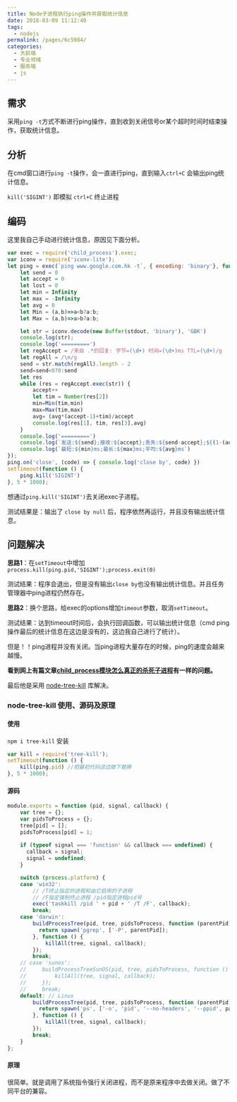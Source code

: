```yaml
---
title: Node子进程执行ping操作并获取统计信息
date: 2018-03-09 11:12:40
tags: 
  - nodejs
permalink: /pages/6c5984/
categories: 
  - 大前端
  - 专业领域
  - 服务端
  - js
---
```



## 需求

采用`ping -t`方式不断进行ping操作，直到收到关闭信号or某个超时时间时结束操作，获取统计信息。

<!--more-->

## 分析

在cmd窗口进行`ping -t`操作，会一直进行ping，直到输入`ctrl+C` 会输出ping统计信息。

`kill('SIGINT')` 即模拟 `ctrl+C` 终止进程


## 编码

这里我自己手动进行统计信息，原因见下面分析。

```js
var exec = require('child_process').exec;
var iconv = require('iconv-lite');
let ping = exec(`ping www.google.com.hk -t`, { encoding: 'binary'}, function (err, stdout, stderr) {
    let send = 0
    let accept = 0
    let lost = 0
    let min = Infinity
    let max = -Infinity
    let avg = 0
    let Min = (a,b)=>a<b?a:b;
    let Max = (a,b)=>a>b?a:b;

    let str = iconv.decode(new Buffer(stdout, 'binary'), 'GBK')
    console.log(str);
    console.log('=========')
    let regAccept = /来自 .*的回复: 字节=(\d+) 时间=(\d+)ms TTL=(\d+)/g
    let regAll = /\n/g
    send = str.match(regAll).length - 2
    send=send<0?0:send
    let res
    while (res = regAccept.exec(str)) {
        accept++
        let tim = Number(res[2])
        min=Min(tim,min)
        max=Max(tim,max)
        avg= (avg*(accept-1)+tim)/accept
        console.log(res[1], tim, res[3],avg)
    }
    console.log('=========')
    console.log(`发送:${send};接收:${accept};丢失:${send-accept};${(1-(accept/send))*100}%丢失`)
    console.log(`最短:${min}ms;最长:${max}ms;平均:${avg}ms`)
});
ping.on('close', (code) => { console.log('close by', code) })
setTimeout(function () {
    ping.kill('SIGINT')
}, 5 * 1000);

```

想通过`ping.kill('SIGINT')`去关闭exec子进程。

测试结果是：输出了 `close by null` 后，程序依然再运行，并且没有输出统计信息。




## 问题解决

**思路1**：在`setTimeout`中增加`process.kill(ping.pid,'SIGINT');process.exit(0)`

测试结果：程序会退出，但是没有输出`close by`也没有输出统计信息。并且任务管理器中ping进程仍然存在。

**思路2**：换个思路，给exec的options增加`timeout`参数，取消`setTimeout`。

测试结果：达到timeout时间后，会执行回调函数，可以输出统计信息（cmd ping操作最后的统计信息在这边是没有的，这边我自己进行了统计）。

但是！！ping进程并没有关闭。当ping进程大量存在的时候，ping的速度会越来越慢。



**看到网上有篇文章[child_process模块怎么真正的杀死子进程][1]有一样的问题。**

最后他是采用 [node-tree-kill][2] 库解决。

### node-tree-kill 使用、源码及原理

#### 使用

`npm i tree-kill` 安装

```js
var kill = require('tree-kill');
setTimeout(function () {
    kill(ping.pid) //把最初代码这边做下替换
}, 5 * 1000);
```

#### 源码

```js
module.exports = function (pid, signal, callback) {
    var tree = {};
    var pidsToProcess = {};
    tree[pid] = [];
    pidsToProcess[pid] = 1;
    
    if (typeof signal === 'function' && callback === undefined) {
      callback = signal;
      signal = undefined;
    }

    switch (process.platform) {
    case 'win32':
        // /T终止指定的进程和由它启用的子进程
        // /F指定强制终止进程 /pid指定进程pid号
        exec('taskkill /pid ' + pid + ' /T /F', callback);
        break;
    case 'darwin':
        buildProcessTree(pid, tree, pidsToProcess, function (parentPid) {
          return spawn('pgrep', ['-P', parentPid]);
        }, function () {
            killAll(tree, signal, callback);
        });
        break;
    // case 'sunos':
    //     buildProcessTreeSunOS(pid, tree, pidsToProcess, function () {
    //         killAll(tree, signal, callback);
    //     });
    //     break;
    default: // Linux
        buildProcessTree(pid, tree, pidsToProcess, function (parentPid) {
          return spawn('ps', ['-o', 'pid', '--no-headers', '--ppid', parentPid]);
        }, function () {
            killAll(tree, signal, callback);
        });
        break;
    }
};
```
#### 原理

很简单。就是调用了系统指令强行关闭进程，而不是原来程序中去做关闭。做了不同平台的兼容。




[1]:https://cnodejs.org/topic/5664f61e374362a006a1a572
[2]:https://github.com/pkrumins/node-tree-kill